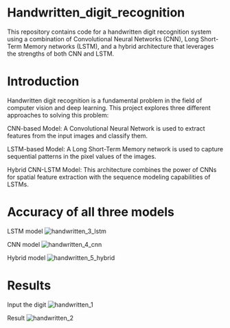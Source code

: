 # Handwritten_digit_recognition
This repository contains code for a handwritten digit recognition system using a combination of Convolutional Neural Networks (CNN), Long Short-Term Memory networks (LSTM), and a hybrid architecture that leverages the strengths of both CNN and LSTM.

# Introduction

Handwritten digit recognition is a fundamental problem in the field of computer vision and deep learning. This project explores three different approaches to solving this problem:

CNN-based Model: A Convolutional Neural Network is used to extract features from the input images and classify them.

LSTM-based Model: A Long Short-Term Memory network is used to capture sequential patterns in the pixel values of the images.

Hybrid CNN-LSTM Model: This architecture combines the power of CNNs for spatial feature extraction with the sequence modeling capabilities of LSTMs.

# Accuracy of all three models

LSTM model
![handwritten_3_lstm](https://github.com/ASPII-1/Handwritten_digit_recognition/assets/127092718/b74cc6f2-569b-4860-95be-7d26afaf0874)

CNN model
![handwritten_4_cnn](https://github.com/ASPII-1/Handwritten_digit_recognition/assets/127092718/206d6260-8b81-4ebb-9173-1af37b9fe8ef)

Hybrid model
![handwritten_5_hybrid](https://github.com/ASPII-1/Handwritten_digit_recognition/assets/127092718/397dc0a3-2a74-4f6d-a501-576afb77a3e2)

# Results

Input the digit
![handwritten_1](https://github.com/ASPII-1/Handwritten_digit_recognition/assets/127092718/c533ac93-ba41-4e4c-a2db-66c6c9b63857)

Result
![handwritten_2](https://github.com/ASPII-1/Handwritten_digit_recognition/assets/127092718/5dc22ea0-9c4f-4a7d-a8d4-4616fd0b4385)




